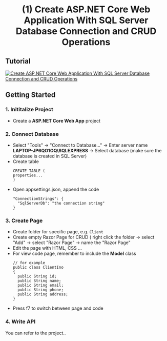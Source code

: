 <h1 align="center" id="title">(1) Create ASP.NET Core Web Application With SQL Server Database Connection and CRUD Operations</h1>

## Tutorial
[![Create ASP.NET Core Web Application With SQL Server Database Connection and CRUD Operations](https://img.youtube.com/vi/e554Zt3n4/0.jpg)](https://www.youtube.com/watch?v=e554Zt3n4)

## Getting Started
### 1. Inititalize Project
- Create a <b>ASP.NET Core Web App</b> project

### 2. Connect Database
- Select "Tools" -> "Connect to Database..." -> Enter server name <b>LAPTOP-JP6QO1OQ\SQLEXPRESS</b> -> Select database (make sure the database is created in SQL Server)
- Create table
  ```
  CREATE TABLE (
  properties...
  )
  ```
- Open appsettings.json, append the code
    ```
    "ConnectionStrings": {
      "SqlServerDb": "the connection string"
    }
    ```

### 3. Create Page
- Create folder for specific page, e.g. ``` Client ```
- Create empty Razor Page for CRUD ( right click the folder -> select "Add" -> select "Razor Page" -> name the "Razor Page"
- Edit the page with HTML, CSS ...
- For view code page, remember to include the <b>Model</b> class
  ```
  // for example
  public class ClientIno
  {
    public String id;
    public String name;
    public String email;
    public String phone;
    public String address;
  }
  ```
* Press f7 to switch between page and code

### 4. Write API
You can refer to the project..

